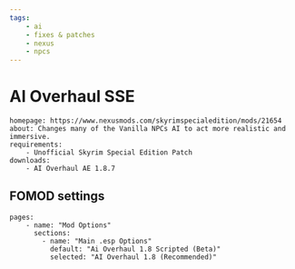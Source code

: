 ```yaml
---
tags:
    - ai
    - fixes & patches
    - nexus
    - npcs
---
```


# AI Overhaul SSE

```project_info
homepage: https://www.nexusmods.com/skyrimspecialedition/mods/21654
about: Changes many of the Vanilla NPCs AI to act more realistic and immersive.
requirements:
    - Unofficial Skyrim Special Edition Patch
downloads:
    - AI Overhaul AE 1.8.7
```

## FOMOD settings

```fomod_settings
pages:
    - name: "Mod Options"
      sections:
        - name: "Main .esp Options"
          default: "Ai Overhaul 1.8 Scripted (Beta)"
          selected: "AI Overhaul 1.8 (Recommended)"
```
